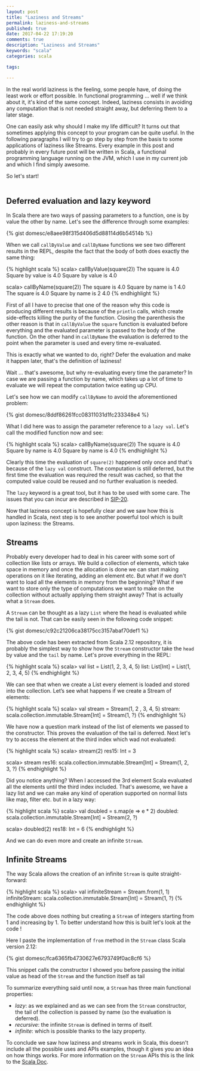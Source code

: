 ```yaml
---
layout: post
title: "Laziness and Streams"
permalink: laziness-and-streams
published: true
date: 2017-04-22 17:19:20
comments: true
description: "Laziness and Streams"
keywords: "scala"
categories: scala

tags:

---
```

In the real world laziness is the feeling, some people have, of doing the least work or effort possible. In functional programming ... well if we think about it, it's kind of the same concept.
Indeed, laziness consists in avoiding any computation that is not needed straight away, but deferring them to a later stage.

One can easily ask why should I make my life difficult? It turns out that sometimes applying this concept to your program can be quite useful.
In the following paragraphs I will try to go step by step from the basis to some applications of laziness like Streams. Every example in this post and probably in every future post will be written in Scala, a functional programming language running on the JVM, which I use in my current job and which I find simply awesome.

So let's start!  
<br/>

Deferred evaluation and lazy keyword
------------------------------------

In Scala there are two ways of passing parameters to a function, one is by value the other by name. Let's see the difference through some examples:

{% gist domesc/e8aee98f315d406d5d88114d6b54514b %}

When we call `callByValue` and `callByName` functions we see two different results in the REPL,
despite the fact that the body of both does exactly the same thing:

{% highlight scala %}
scala> callByValue(square(2))
The square is 4.0
Square by value is  4.0
Square by value is 4.0

scala> callByName(square(2))
The square is 4.0
Square by name is 1 4.0
The square is 4.0
Square by name is 2 4.0
{% endhighlight %}

First of all I have to precise that one of the reason why this code is producing different results is because of the `println` calls, which create side-effects killing the purity of the function. Closing the parenthesis the other reason is that in `callByValue` the `square` function is evaluated before everything and the evaluated parameter is passed to the body of the function. On the other hand in `callByName` the evaluation is deferred to the point when the parameter is used and every time re-evaluated.

This is exactly what we wanted to do, right? Defer the evaluation and make it happen later, that's the definition of laziness!

Wait ... that's awesome, but why re-evaluating every time the parameter? In case we are passing a function by name, which takes up a lot of time to evaluate we will repeat the computation twice eating up CPU.

Let's see how we can modify `callByName` to avoid the aforementioned problem:

{% gist domesc/8ddf86261fcc08311031d1fc233348e4 %}

What I did here was to assign the parameter reference to a `lazy val`. Let's call the modified function now and see:

{% highlight scala %}
scala> callByName(square(2))
The square is 4.0
Square by name is 4.0
Square by name is 4.0
{% endhighlight %}

Clearly this time the evaluation of `square(2)` happened only once and that's because of the `lazy val` construct. The computation is still deferred, but the first time the evaluation was required the result was cached, so that the computed value could be reused and no further evaluation is needed.

The `lazy` keyword is a great tool, but it has to be used with some care. The issues that you can incur are described in [SIP-20](http://docs.scala-lang.org/sips/pending/improved-lazy-val-initialization.html).

Now that laziness concept is hopefully clear and we saw how this is handled in Scala, next step is to see another powerful tool which is built upon laziness: the Streams.

Streams
-------

Probably every developer had to deal in his career with some sort of collection like lists or arrays. We build a collection of elements, which take space in memory and once the allocation is done we can start making operations on it like iterating, adding an element etc. But what if we don't want to load all the elements in memory from the beginning? What if we want to store only the type of computations we want to make on the collection without actually applying them straight away?
That is actually what a `Stream` does.

A `Stream` can be thought as a lazy `List` where the head is evaluated while the tail is not. That can be easily seen in the following code snippet:

{% gist domesc/c92c21206ca38175cc3157abaf70def1 %}

The above code has been extracted from Scala 2.12 repository, it is probably the simplest way to show how the `Stream` constructor take the `head` by value and the `tail` by name. Let's prove everything in the REPL:

{% highlight scala %}
scala> val list = List(1, 2, 3, 4, 5)
list: List[Int] = List(1, 2, 3, 4, 5)
{% endhighlight %}

We can see that when we create a List every element is loaded and stored into the collection.
Let’s see what happens if we create a Stream of elements:

{% highlight scala %}
scala> val stream = Stream(1, 2 , 3, 4, 5)
stream: scala.collection.immutable.Stream[Int] = Stream(1, ?)
{% endhighlight %}

We have now a question mark instead of the list of elements we passed to the constructor. This proves the evaluation of the tail is deferred. Next let's try to access the element at the third index which wad not evaluated:

{% highlight scala %}
scala> stream(2)
res15: Int = 3

scala> stream
res16: scala.collection.immutable.Stream[Int] = Stream(1, 2, 3, ?)
{% endhighlight %}

Did you notice anything? When I accessed the 3rd element Scala evaluated all the elements until the third index included.
That's awesome, we have a lazy list and we can make any kind of operation supported on normal lists like map, filter etc. but in a lazy way:

{% highlight scala %}
scala> val doubled = s.map(e => e * 2)
doubled: scala.collection.immutable.Stream[Int] = Stream(2, ?)

scala> doubled(2)
res18: Int = 6
{% endhighlight %}

And we can do even more and create an infinite `Stream`.
<br/>

Infinite Streams
----------------

The way Scala allows the creation of an infinite `Stream` is quite straight-forward:

{% highlight scala %}
scala> val infiniteStream = Stream.from(1, 1)
infiniteStream: scala.collection.immutable.Stream[Int] = Stream(1, ?)
{% endhighlight %}

The code above does nothing but creating a `Stream` of integers starting from 1 and increasing by 1. To better
understand how this is built let's look at the code !

Here I paste the implementation of `from` method in the `Stream` class Scala version 2.12:

{% gist domesc/fca6365fb4730627e6793749f0ac8cf6 %}

This snippet calls the constructor I showed you before passing the initial value as head of the `Stream` and the function itself as tail

To summarize everything said until now, a `Stream` has three main functional properties:

* *lazy*: as we explained and as we can see from the `Stream` constructor, the tail of the collection is passed by name (so the evaluation is deferred).
* *recursive*: the infinite `Stream` is defined in terms of itself.
* *infinite*: which is possible thanks to the lazy property.

To conclude we saw how laziness and streams work in Scala, this doesn't include all the possible
uses and APIs examples, though it gives you an idea on how things works. For more information
on the `Stream` APIs this is the link to the [Scala Doc](http://www.scala-lang.org/api/2.10.2/#scala.collection.immutable.Stream).
